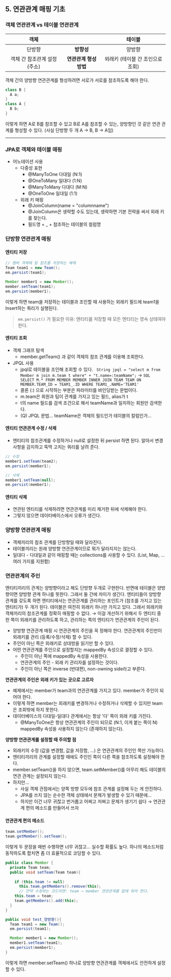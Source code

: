 ## 5. 연관관계 매핑 기초 

### 객체 연관관계 vs 테이블 연관관계 

객체 | | 테이블 |
:--:|:--:|:--:|
단방향 | **방향성** | 양방향|
객체 간 참조관계 설정 (주소) | **연관관계 형성 방법** | 외래키 (테이블 간 조인으로 조회) | 

객체 간의 양방향 연관관계를 형성하려면 서로가 서로를 참조하도록 해야 한다.
```java
class B {
  A a; 
}
class A {
  B b; 
}
```
이렇게 하면 A로 B를 참조할 수 있고 B로 A를 참조할 수 있는, 양방향인 것 같은 연관 관계를 형성할 수 있다.
(사실 단방향 두 개 A -> B, B -> A임) 

---
### JPA로 객체와 테이블 매핑 
- 어노테이션 사용
  - 다중성 표현
    - @ManyToOne 다대일 (N:1)
    - @OneToMany 일대다 (1:N)
    - @ManyToMany 다대다 (M:N)
    - @OneToOne 일대일 (1:1)
  - 외래 키 매핑
    - @JoinColumn(name = "columnname")
    - @JoinColumn은 생략할 수도 있는데, 생략하면 기본 전략을 써서 외래 키를 찾는다.
    - 필드명 + _ + 참조하는 테이블의 컬럼명

### 단방향 연관관계 매핑 
#### 엔티티 저장 
``` java
// 멤버 객체에 팀 참조를 저장하는 예제
Team team1 = new Team();
em.persist(team1);

Member member1 = new Member();
member.setTeam(team1);
em.persist(member1);
```
이렇게 하면 team을 저장하는 테이블과 조인할 때 사용하는 외래키 필드에 team1을 Insert하는 쿼리가 실행된다.
> ``` em.persist() ``` 가 필요한 이유: 엔티티를 저장할 때 모든 엔티티는 영속 상태여야 한다.

#### 엔티티 조회
- 객체 그래프 탐색
  - member.getTeam() 과 같이 객체의 참조 관계를 이용해 조회한다.
- JPQL 사용
  - jpql로 테이블을 조인해 조회할 수 있다.
    ``` String jpql = "select m from Member m join m.team t where" + "t.name=:teamName";``` 
    → ```SQL SELECT M.* FROM MEMBER MEMBER INNER JOIN TEAM TEAM ON MEMBER.TEAM_ID = TEAM1_.ID WHERE TEAM1_.NAME='TEAM1'```
  - 콜론 (:) 으로 시작하는 부분은 파라미터를 바인딩받는 문법이다.
  - m.team은 회원과 팀이 관계를 가지고 있는 필드, alias가 t
  - t의 name 필드를 검색 조건으로 해서 teamName과 일치하는 회원만 검색한다.
  - (Q) JPQL 문법... teamName은 객체의 필드인가 테이블의 칼럼인가...  

#### 엔티티 연관관계 수정 / 삭제 
- 엔티티의 참조관계를 수정하거나 null로 설정한 뒤 persist 하면 된다. 알아서 변경사항을 감지하고 뚝딱 고치는 쿼리를 날려 준다.
```java
// 수정
member1.setTeam(team2);
em.persist(member1);

// 삭제
member1.setTeam(null);
em.persist(member1);
```
#### 엔티티 삭제 
- 연관된 엔티티를 삭제하려면 연관관계를 미리 제거한 뒤에 삭제해야 한다.
- 그렇지 않으면 데이터베이스에서 오류가 생긴다.

### 양방향 연관관계 매핑 
- 객체끼리의 참조 관계를 단방향일 때와 달라진다.
- 테이블끼리는 원래 양방향 연관관계이므로 뭐가 달라지지는 않는다.
- 일대다 - 다대일과 같이 매핑할 때는 collections를 사용할 수 있다. (List, Map, ... 여러 가지를 지원함)

### 연관관계의 주인
엔티티끼리의 관계는 양방향이라고 해도 단방향 두개로 구현한다. 반면에 테이블은 양방향이면 양방향 관계 하나를 뜻한다. 그래서 둘 간에 차이가 생긴다. 
엔티티들이 양방향 관계를 갖도록 하면 엔티티에서는 연관관계를 관리하는 포인트가 (참조를 가지고 있는 엔티티가) 두 개가 된다. 테이블은 여전히 외래키 하나만 가지고 있다.
그래서 외래키와 객체끼리의 참조관계를 정확히 매핑할 수 없다. → 이걸 개선하기 위해서 두 엔티티 중 한 쪽이 외래키를 관리하도록 하고, 관리하는 쪽의 엔티티가 연관관계의 주인이 된다. 

- 양방향 연관관계 매핑 시 연관관계의 주인을 꼭 정해야 한다. 연관관계의 주인만이 외래키를 관리 (등록/수정/삭제) 할 수 있다.
- 주인이 아닌 쪽은 외래키로 상대방을 읽기만 할 수 있다.
- 어떤 연관관계를 주인으로 설정할지는 mappedBy 속성으로 결정할 수 있다.
  - 주인이 아닌 쪽에 mappedBy 속성을 사용한다.
  - 연관관계의 주인 - 외래 키 관리자를 설정하는 것이다.
  - 주인이 아닌 쪽은 inverse (반대편), non-owning side라고 부른다.

<strong> 연관관계의 주인은 외래 키가 있는 곳으로 고르자 </strong>
  - 예제에서는 member가 team과의 연관관계를 가지고 있다. member가 주인이 되어야 한다.
  - 이렇게 하면 member는 외래키를 변경하거나 수정하거나 삭제할 수 있지만 team은 조회밖에 하지 못한다.
  - 데이터베이스의 다대일-일대다 관계에서는 항상 '다' 쪽이 외래 키를 가진다.
    - @ManyToOne은 항상 연관관계의 주인이 되므로 (N:1, 이게 붙는 쪽이 N) mappedBy 속성을 사용하지 않는다 (존재하지 않는다).

<strong> 양방향 연관관계를 설정할 때 주의할 점 </strong>
  - 외래키의 수정 (값을 변경함, 값을 저장함, ...) 은 연관관계의 주인인 쪽만 가능하다.
  - 엔티티끼리의 관계를 설정할 때에도 주인인 쪽이 다른 쪽을 참조하도록 설정해야 한다.
  - member.setTeam()을 하지 않으면, team.setMember()를 아무리 해도 테이블의 연관 관계는 설정되지 않는다.
- 하지만...
  - 사실 객체 관점에서는 양쪽 방향 모두에 참조 관계를 설정해 두는 게 안전하다.
  - JPA를 쓰지 않는 순수한 객체 상태에서 문제가 발생할 수 있기 때문에...
  - 하지만 이건 너무 귀찮고 번거롭고 어쩌고 저쩌고 문제가 생기기 쉽다 → 연관관계 편의 메소드를 만들어서 쓰자 

#### 연관관계 편의 메소드 
```java
team.setMember();
team.getMember().setTeam();
```
이렇게 두 문장을 매번 수행하면 너무 귀찮고... 실수할 확률도 높다. 
하나의 메소드처럼 동작하도록 합치면 좀 더 효율적으로 코딩할 수 있다. 
```java
public class Member {
  private Team team;
  public void setTeam(Team team){
  
    if (this.team != null)
      this.team.getMembers().remove(this);
      // 만약 수정하는 코드라면: team → member 연관관계를 없애 둬야 한다. 
    this.team = team;
    team.getMembers().add(this);
  }
}

public void test_양방향(){
  Team team1 = new Team();
  em.persist(team1);

  Member member1 = new Member();
  member1.setTeam(team1);
  em.persist(member1);
}
```
이렇게 하면 member.setTeam() 하나로 양방향 연관관계를 객체에서도 안전하게 설정할 수 있다. 

